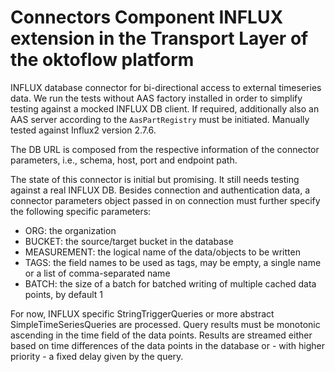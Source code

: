 # Connectors Component INFLUX extension in the Transport Layer of the oktoflow platform

INFLUX database connector for bi-directional access to external timeseries data. We run the tests without AAS factory installed in order to simplify testing against a mocked INFLUX DB client. If required, additionally also an AAS server according to the ``AasPartRegistry`` must be initiated. Manually tested against Influx2 version 2.7.6.

The DB URL is composed from the respective information of the connector parameters, i.e., schema, host, port and endpoint path.

The state of this connector is initial but promising. It still needs testing against a real INFLUX DB.
Besides connection and authentication data, a connector parameters object passed in on connection must further specify the following specific parameters:
- ORG: the organization 
- BUCKET: the source/target bucket in the database
- MEASUREMENT: the logical name of the data/objects to be written
- TAGS: the field names to be used as tags, may be empty, a single name or a list of comma-separated name
- BATCH: the size of a batch for batched writing of multiple cached data points, by default 1

For now, INFLUX specific StringTriggerQueries or more abstract SimpleTimeSeriesQueries are processed. Query results must be monotonic ascending in the time field of the data points. Results are streamed either based on time differences of the data points in the database or - with higher priority - a fixed delay given by the query.